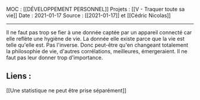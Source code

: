 MOC : [[DÉVELOPPEMENT PERSONNEL]]
Projets : [[V - Traquer toute sa vie]]
Date : 2021-01-17
Source : [[2021-01-17]] et [[Cédric Nicolas]]
***

 Il ne faut pas trop se fier à une donnée captée par un appareil connecté car elle reflète une hygiène de vie. La donnée elle existe parce que la vie est telle qu'elle est. Pas l'inverse. Donc peut-être qu'en changeant totalement la philosophie de vie, d'autres corrélations, meilleures, émergeraient. Il ne faut pas leur donner trop d'importance. 

## Liens :

[[Une statistique ne peut être prise séparément]]
